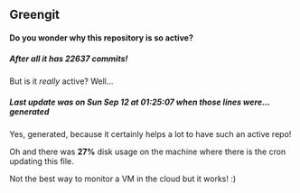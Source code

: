 ## Greengit

#### Do you wonder why this repository is so active?

##### After all it has 22637 commits!

But is it *really* active? Well...

##### Last update was on Sun Sep 12 at 01:25:07 when those lines were... generated

Yes, generated, because it certainly helps a lot to have such an active repo!

Oh and there was **27%** disk usage on the machine
where there is the cron updating this file.

Not the best way to monitor a VM in the cloud but it works! :)
